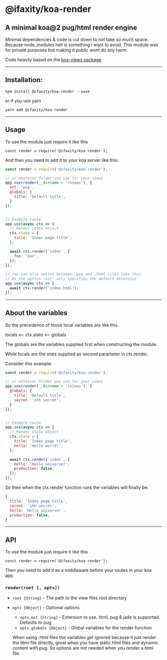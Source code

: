 @ifaxity/koa-render
===================

## A minimal koa@2 pug/html render engine

Minimal dependencies & code is cut down to not take so much space.
Because node_modules hell is something i want to avoid.
This module was for private purposes but making it public wont do any harm.

Code heavily based on the [koa-views package](https://www.npmjs.com/package/koa-views)

------------------
## Installation:

`npm install @ifaxity/koa-render --save`

or if you use yarn

`yarn add @ifaxity/koa-render`

--------
## Usage

To use the module just require it like this

`const render = require('@ifaxity/koa-render');`

And then you need to add it to your koa server like this:

```js
const render = require('@ifaxity/koa-render');

// or whatever folder you use for your views
app.use(render(__dirname + '/views'), {
  ext: 'pug',
  globals: {
    title: 'Default title',
  }
});


// Example route
app.use(async ctx => {
  // Render state object
  ctx.state = {
    title: 'Index page title',
  };

  await ctx.render('index', {
    foo: 'bar',
  });
});

// You can also switch between .pug and .html files like this
// As the option 'ext' only specifies the default extension
app.use(async ctx => {
  await ctx.render('index.html');
});
```


-----------------
## About the variables

So the precedence of those local variables are like this.

locals <-- ctx.state <-- globals

The globals are the variables supplied first when constructing the module.

While locals are the ones supplied as second parameter in ctx.render.

Consider this example:
```js
const render = require('@ifaxity/koa-render');

// or whatever folder you use for your views
app.use(render(__dirname + '/views'), {
  globals: {
    title: 'Default title',
    secret: 'shh secret',
  }
});


// Example route
app.use(async ctx => {
  // Render state object
  ctx.state = {
    title: 'Index page title',
    hello: 'Hello world!',
  };

  await ctx.render('index', {
    hello: 'Hello universe!',
    production: false,
  });
});
```

So then when the ctx.render function runs the variables will finally be:

```js
{
  title: 'Index page title',
  secret: 'shh secret',
  hello: 'Hello universe!',
  production: false,
}
```

-----------------
## API

To use the module just require it like this

`const render = require('@ifaxity/koa-render');`

Then you need to add it as a middleware before your routes in your koa app.

### `render(root [, opts])`

* `root {String}` - The path to the view files root directory
* `opts {Object}` - Optional options
  * `opts.ext {String}` - Extension to use. html, pug & jade is supported. Defaults to pug
  * `opts.globals {Object}` - Global variables for the render function

  When using .html files the variables get ignored because it just render the html file directly, great when you have static html files and dynamic content with pug.
  So options are not needed when you render a html file.
  

